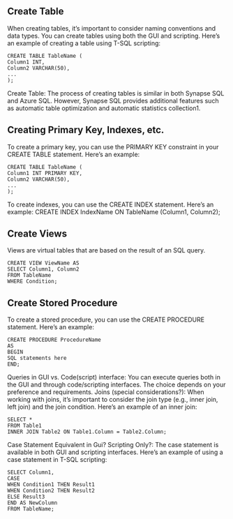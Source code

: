 ## Create Table
When creating tables, it’s important to consider naming conventions and data types. You can create tables using both the GUI and scripting. Here’s an example of creating a table using T-SQL scripting:
```
CREATE TABLE TableName (
Column1 INT,
Column2 VARCHAR(50),
...
);
```

Create Table: The process of creating tables is similar in both Synapse SQL and Azure SQL. However, Synapse SQL provides additional features such as automatic table optimization and automatic statistics collection1.

## Creating Primary Key, Indexes, etc.
To create a primary key, you can use the PRIMARY KEY constraint in your CREATE TABLE statement. Here’s an example:

```
CREATE TABLE TableName (
Column1 INT PRIMARY KEY,
Column2 VARCHAR(50),
...
);
```

To create indexes, you can use the CREATE INDEX statement. Here’s an example:
CREATE INDEX IndexName ON TableName (Column1, Column2);

## Create Views
Views are virtual tables that are based on the result of an SQL query.

```
CREATE VIEW ViewName AS
SELECT Column1, Column2
FROM TableName
WHERE Condition;
```

## Create Stored Procedure
To create a stored procedure, you can use the CREATE PROCEDURE statement. Here’s an example:

```
CREATE PROCEDURE ProcedureName
AS
BEGIN
SQL statements here
END;
```

Queries in GUI vs. Code(script) interface: You can execute queries both in the GUI and through code/scripting interfaces. The choice depends on your preference and requirements.
Joins (special considerations?): When working with joins, it’s important to consider the join type (e.g., inner join, left join) and the join condition. Here’s an example of an inner join:

```
SELECT *
FROM Table1
INNER JOIN Table2 ON Table1.Column = Table2.Column;
```

Case Statement Equivalent in Gui? Scripting Only?: The case statement is available in both GUI and scripting interfaces. Here’s an example of using a case statement in T-SQL scripting:

```
SELECT Column1,
CASE
WHEN Condition1 THEN Result1
WHEN Condition2 THEN Result2
ELSE Result3
END AS NewColumn
FROM TableName;
```
